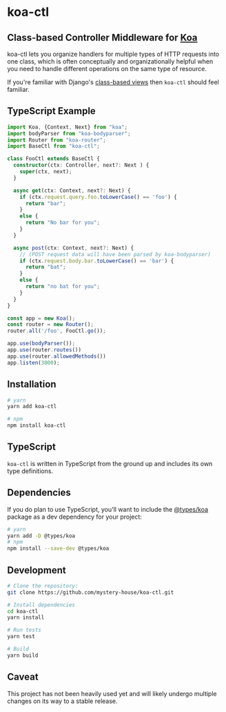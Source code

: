 # koa-ctl

## Class-based Controller Middleware for [Koa](https://koajs.com)

koa-ctl lets you organize handlers for multiple types of HTTP requests into one class, which is often conceptually and organizationally helpful when you need to handle different operations on the same type of resource.

If you're familiar with Django's [class-based views](https://docs.djangoproject.com/en/4.1/topics/class-based-views/) then `koa-ctl` should feel familiar.

## TypeScript Example

```TypeScript
import Koa, {Context, Next} from "koa";
import bodyParser from "koa-bodyparser";
import Router from "koa-router";
import BaseCtl from "koa-ctl";

class FooCtl extends BaseCtl {
  constructor(ctx: Controller, next?: Next ) {
    super(ctx, next);
  }

  async get(ctx: Context, next?: Next) {
    if (ctx.request.query.foo.toLowerCase() == 'foo') {
      return "bar";
    }
    else {
      return "No bar for you";
    }
  }

  async post(ctx: Context, next?: Next) {
    // (POST request data will have been parsed by koa-bodyparser)
    if (ctx.request.body.bar.toLowerCase() == 'bar') {
      return "bat";
    }
    else {
      return "no bat for you";
    }
  }
}

const app = new Koa();
const router = new Router();
router.all('/foo', FooCtl.go());

app.use(bodyParser());
app.use(router.routes())
app.use(router.allowedMethods())
app.listen(3000);
```

## Installation

```Bash
# yarn
yarn add koa-ctl

# npm
npm install koa-ctl
```

## TypeScript

`koa-ctl` is written in TypeScript from the ground up and includes its own type definitions.

## Dependencies

If you do plan to use TypeScript, you'll want to include the [@types/koa](https://www.npmjs.com/package/@types/koa) package as a dev dependency for your project:

```Bash
# yarn
yarn add -D @types/koa
# npm
npm install --save-dev @types/koa
```

## Development

```bash
# Clone the repository:
git clone https://github.com/mystery-house/koa-ctl.git

# Install dependencies
cd koa-ctl
yarn install

# Run tests
yarn test

# Build
yarn build
```

## Caveat

This project has not been heavily used yet and will likely undergo multiple changes on its way to a stable release.
